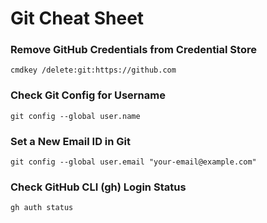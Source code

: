 # Git Cheat Sheet

### Remove GitHub Credentials from Credential Store
```
cmdkey /delete:git:https://github.com
```

### Check Git Config for Username
```
git config --global user.name
```

### Set a New Email ID in Git
```
git config --global user.email "your-email@example.com"
```

###  Check GitHub CLI (gh) Login Status
```
gh auth status
```
